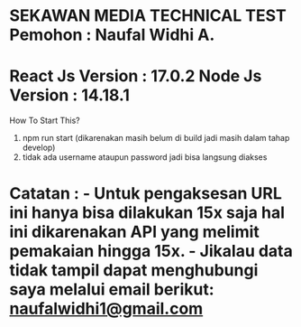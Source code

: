SEKAWAN MEDIA TECHNICAL TEST
Pemohon : Naufal Widhi A.
=========================================================================================
React Js Version : 17.0.2
Node Js Version : 14.18.1
=========================================================================================
How To Start This?

1. npm run start (dikarenakan masih belum di build jadi masih dalam tahap develop)
2. tidak ada username ataupun password jadi bisa langsung diakses

Catatan : - Untuk pengaksesan URL ini hanya bisa dilakukan 15x saja hal ini dikarenakan
API yang melimit pemakaian hingga 15x. - Jikalau data tidak tampil dapat menghubungi saya melalui email berikut:
  naufalwidhi1@gmail.com
  =========================================================================================
